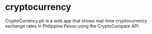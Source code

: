 # cryptocurrency
CryptoCurrency.ph is a web app that shows real-time cryptocurrency exchange rates in Philippine Pesos using the CryptoCompare API.
